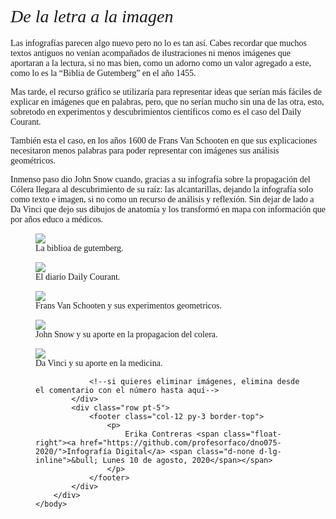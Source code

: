 <!DOCTYPE html>
<html lang="es">
    <head>
        <meta charset="utf-8" />
        <meta name="viewport" content="width=device-width, initial-scale=1, shrink-to-fit=no" />
        <link rel="stylesheet" href="https://stackpath.bootstrapcdn.com/bootstrap/4.5.0/css/bootstrap.min.css" integrity="sha384-9aIt2nRpC12Uk9gS9baDl411NQApFmC26EwAOH8WgZl5MYYxFfc+NcPb1dKGj7Sk" crossorigin="anonymous" />
        <title>De la letra a la imagen</title>
        <link href="https://fonts.googleapis.com/css2?family=Libre+Baskerville:ital@0;1&display=swap" rel="stylesheet" />
        <style>
            body {
                font-family: "Libre Baskerville", serif;
                font-weight: 400;
            }
            h1 {
                font-weight: 400;
                font-style: italic;
            }
            @media (min-width: 992px) {
                p {
                    line-height: 1.8;
                    text-align: justify;
                }
            }
        </style>
    </head>
    <body class="bg-light">
        <div class="container">
            <div class="row py-3">
                <div class="col-12">
                    <h1 class="py-4">De la letra a la imagen</h1>
                    <p>Las infografías parecen algo nuevo pero no lo es tan así. Cabes recordar que muchos textos antiguos no venían acompañados de ilustraciones ni menos imágenes que aportaran a la lectura, si no mas bien, como un adorno como un valor agregado a este, como lo es la “Biblia de Gutemberg” en el año 1455.</p>
                    <p>Mas tarde, el recurso gráfico se utilizaría para representar ideas que serían más fáciles de explicar en imágenes que en palabras, pero, que no serían mucho sin una de las otra, esto, sobretodo en experimentos y descubrimientos científicos como  es el caso del Daily Courant.</p>
                    <p>También esta el caso, en los años 1600 de Frans Van Schooten en que sus explicaciones necesitaron menos palabras para poder representar con imágenes sus análisis geométricos.</p>
                    <p>Inmenso paso dio John Snow cuando, gracias a su infografía sobre la propagación del Cólera llegara al descubrimiento de su raíz: las alcantarillas, dejando la infografía solo como texto e imagen, si no como un recurso de análisis y reflexión. Sin dejar de lado a Da Vinci que dejo sus dibujos de anatomía y los transformó en mapa con información que por años educo a médicos.</p>
                </div>
            </div>
            <div class="row">
                <!--Imagen 1-->
                <figure class="col-12 col-lg-6">
                    <img src="img/bibliagutemberg.jpg" class="img-fluid" />
                    <figcaption class="p-1 mb-2 small">La biblioa de gutemberg.</figcaption>
                </figure>
                <!--Imagen 2-->
                <figure class="col-12 col-lg-6">
                    <img src="img/DailyCourant.jpg" class="img-fluid" />
                    <figcaption class="p-1 mb-2 small">El diario Daily Courant.</figcaption>
                </figure>
                <!--Imagen 3-->
                <figure class="col-12 col-lg-6">
                    <img src="img/FransVanSchooten.png" class="img-fluid" />
                    <figcaption class="p-1 mb-2 small">Frans Van Schooten y sus experimentos geometricos.</figcaption>
                </figure>
                <!--Imagen 4-->
                <figure class="col-12 col-lg-6">
                    <img src="img/johnsnow.png" class="img-fluid" />
                    <figcaption class="p-1 mb-2 small">John Snow y su aporte en la propagacion del colera.</figcaption>
                </figure>
                <!--Imagen 9-->
                <figure class="col-12 col-lg-6">
                    <img src="img/leonardo.jpg" class="img-fluid" />
                    <figcaption class="p-1 mb-2 small">Da Vinci y su aporte en la medicina.</figcaption>

                <!--si quieres eliminar imágenes, elimina desde el comentario con el número hasta aquí-->
            </div>
            <div class="row pt-5">
                <footer class="col-12 py-3 border-top">
                    <p>
                        Erika Contreras <span class="float-right"><a href="https://github.com/profesorfaco/dno075-2020/">Infografía Digital</a> <span class="d-none d-lg-inline">&bull; Lunes 10 de agosto, 2020</span></span>
                    </p>
                </footer>
            </div>
        </div>
    </body>
</html>
